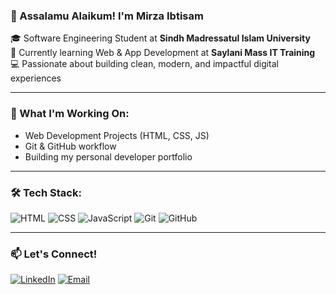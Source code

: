 ### 👋 Assalamu Alaikum! I'm Mirza Ibtisam

🎓 Software Engineering Student at **Sindh Madressatul Islam University**  
🧠 Currently learning Web & App Development at **Saylani Mass IT Training**  
💻 Passionate about building clean, modern, and impactful digital experiences  

---

### 🚀 What I'm Working On:
- Web Development Projects (HTML, CSS, JS)
- Git & GitHub workflow
- Building my personal developer portfolio

---

### 🛠️ Tech Stack:
![HTML](https://img.shields.io/badge/HTML5-e34c26?style=for-the-badge&logo=html5&logoColor=white)
![CSS](https://img.shields.io/badge/CSS3-264de4?style=for-the-badge&logo=css3&logoColor=white)
![JavaScript](https://img.shields.io/badge/JavaScript-f0db4f?style=for-the-badge&logo=javascript&logoColor=black)
![Git](https://img.shields.io/badge/Git-f1502f?style=for-the-badge&logo=git&logoColor=white)
![GitHub](https://img.shields.io/badge/GitHub-000?style=for-the-badge&logo=github&logoColor=white)

---

### 📫 Let's Connect!
[![LinkedIn](https://img.shields.io/badge/LinkedIn-blue?style=for-the-badge&logo=linkedin&logoColor=white)](https://www.linkedin.com/in/mirza-ibtisam-23a50b26b/)
[![Email](https://img.shields.io/badge/Email-grey?style=for-the-badge&logo=gmail&logoColor=white)](mailto:ibtisammughal559@gmail.com)
